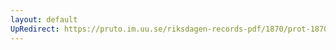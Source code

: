 ```yaml
---
layout: default
UpRedirect: https://pruto.im.uu.se/riksdagen-records-pdf/1870/prot-1870--ak--312/prot-1870--ak--312_015.pdf
---
```

